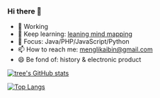 ### Hi there 👋

- 🔭 Working
- 🌱 Keep learning: [leaning mind mapping](https://github.com/menglikaibin/mindMapping)
- 🤔 Focus: Java/PHP/JavaScript/Python
- 📫 How to reach me: menglikaibin@gmail.com
- 😄 Be fond of: history & electronic product

[![tree's GitHub stats](https://github-readme-stats.vercel.app/api?username=menglikaibin&show_icons=true&theme=radical)](https://github.com/anuraghazra/github-readme-stats)

[![Top Langs](https://github-readme-stats.vercel.app/api/top-langs/?username=menglikaibin&layout=compact)](https://github.com/anuraghazra/github-readme-stats)

